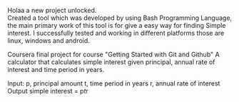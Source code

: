 Holaa a new project unlocked.<br>
Created a tool which was developed by using Bash Programming Language, the main primary work of this tool is for give a easy way for finding Simple interest. I successfully tested and working in different platforms those are linux, windows and android. 

Coursera final project for course "Getting Started with Git and Github"
A calculator that calculates simple interest given principal, annual rate of interest and time period in years.

Input:
   p, principal amount
   t, time period in years
   r, annual rate of interest
Output
   simple interest = p*t*r
